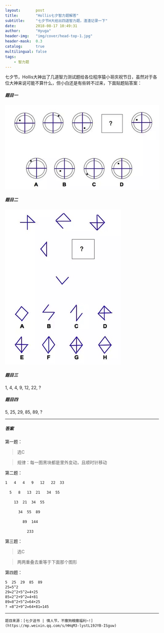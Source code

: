 ```yaml
---
layout:       post
title:        "Hollis七夕智力题解答"
subtitle:     "七夕节H大给出四道智力题，渣渣记录一下"
date:         2018-08-17 10:49:31
author:       "Hyuga"
header-img:   "img/cover/head-top-1.jpg"
header-mask:  0.3
catalog:      true
multilingual: false
tags:
    - 智力题
---
```


七夕节，Hollis大神出了几道智力测试题给各位程序猿小哥庆祝节日，虽然对于各位大神来说可能不算什么，但小白还是有些转不过来，下面贴题贴答案：

##### 题目一

![](/img/2018/2018-08/zhiliti-1.png)

##### 题目二

![](/img/2018/2018-08/zhiliti-2.png)

##### 题目三

1, 4, 4, 9, 12, 22, ?

##### 题目四

5, 25, 29, 85, 89, ?

---

##### **答案**

第一题：

> 选C

> 规律：每一图黑块都是里外变动，且顺时针移动

第二题：
```
1   4   4   9   12   22  33

  5   8   13  21   34  55

    13  21  34  55

      34  55  89

        89  144

          233
```

第三题：

> 选C

> 两两重叠去重等于下面那个图形

第四题：

```
5  25  29  85  89
25=5^2
29=2^2+5^2=4+25
85=2^2+9^2=4+81
89=8^2+5^2=64+25
? =8^2+9^2=64+81=145
```

---
    题目来源：[七夕送书 | 情人节，不撒狗粮撒福利~!](https://mp.weixin.qq.com/s/HHqM3-lystL19JYB-ISguw)
